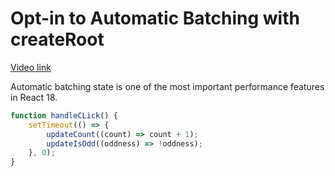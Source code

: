 # Opt-in to Automatic Batching with createRoot

[Video link]()

<TimeStamp start="0:01" end="0:05">

Automatic batching state is one of the most important performance features in React 18. 

</TimeStamp>

<TimeStamp start="1:38" end="1:42">

```jsx 
function handleCLick() {
    setTimeout(() => {
        updateCount((count) => count + 1);
        updateIsOdd((oddness) => !oddness);
    }, 0);
}
```

</TimeStamp>